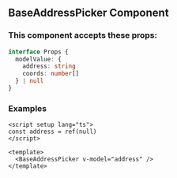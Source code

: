 ## BaseAddressPicker Component

### This component accepts these props:

```ts
interface Props {
  modelValue: {
    address: string
    coords: number[]
  } | null
}
```

### Examples

```vue
<script setup lang="ts">
const address = ref(null)
</script>

<template>
  <BaseAddressPicker v-model="address" />
</template>
```
